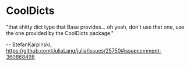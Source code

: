 # CoolDicts
"that shitty dict type that Base provides... oh yeah, don't use that one, use the one
provided by the CoolDicts package."

   -- StefanKarpinski, https://github.com/JuliaLang/julia/issues/25750#issuecomment-360868498
